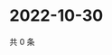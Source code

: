 # 2022-10-30

共 0 条

<!-- BEGIN WEIBO -->
<!-- 最后更新时间 Sun Oct 30 2022 07:00:53 GMT+0800 (China Standard Time) -->

<!-- END WEIBO -->
